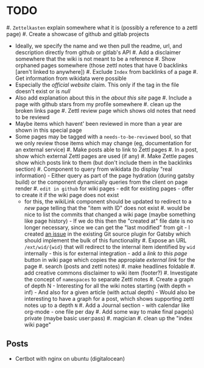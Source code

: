 # TODO

#. `Zettelkasten` explain somewhere what it is (possibly a reference to a zettl page)
#. Create a showcase of github and gitlab projects
   - Ideally, we specify the name and we then pull the readme, url, and description directly from github or gitlab's API
#. Add a disclaimer somewhere that the wiki is not meant to be a reference
#. Show orphaned pages somewhere (those zettl notes that have 0 backlinks [aren't linked to anywhere])
#. Exclude `Index` from backlinks of a page
#. Get information from wikidata were possible
   - Especially the _official website_ claim. This only if the tag in the file doesn't exist or is _null_
   - Also add explanation about this in the _about this site_ page
#. Include a page with github stars from my profile somewhere
#. clean up the broken links page
#. Zettl review page which shows old notes that need to be reviewd
   - Maybe items which havent' been reviewed in more than a year are shown in this special page
   - Some pages may be tagged with a `needs-to-be-reviewed` bool, so that we only review those items which may change (eg, documentation for an external service)
#. Make posts able to link to Zettl pages
#. In a post, show which external Zettl pages are used (if any)
#. Make Zettle pages show which posts link to them (but don't include them in the backlinks section)
#. Component to query from wikidata (to display "real information)
    - Either query as part of the page hydration (during gatsby build) or the component dynamically queries from the client on page render
#. `edit in github` for wiki pages
    - edit for existing pages
    - offer to create it if the wiki page does not exist
      - for this, the wikiLink component should be updated to redirect to a _new_ page telling that the "item with ID" does not exist
#. would be nice to list the commits that changed a wiki page (maybe something like page history)
    - If we do this then the "created at" file date is no longer necessary, since we can get the "last modified" from git
    - I created [an issue](https://github.com/PMudra/gatsby-source-local-git/issues/285) in the existing Git source plugin for Gatsby which should implement the bulk of this functionality
#. Expose an URL `/ext/wid/{wid}` that will redirect to the internal item identified by `wid` internally
    - this is for external integration
    - add a _link to this page_ button in wiki page which copies the appropiate _external link_ for the page
#. search (posts and zettl notes)
#. make headlines foldable
#. add creative commons disclaimer to wiki item (footer?)
#. Investigate the concept of `namespaces` to separate Zettl notes
#. Create a graph of depth N
    - Interesting for all the wiki notes starting (with depth = inf)
    - And also for a given article (with actual depth)
    - Would also be interesting to have a graph for a post, which shows supporting zettl notes up to a depth `N`
#. Add a Journal section
    - with calendar like org-mode
    - one file per day
#. Add some way to make final page(s) private (maybe basic user:pass)
#. magician
#. clean up the "index wiki page"


## Posts

- Certbot with nginx on ubuntu (digitalocean)
